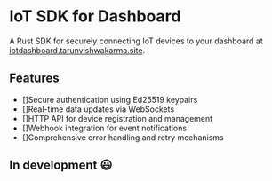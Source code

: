 # IoT SDK for Dashboard

A Rust SDK for securely connecting IoT devices to your dashboard at [iotdashboard.tarunvishwakarma.site](https://iotdashboard.tarunvishwakarma.site).

## Features

- []Secure authentication using Ed25519 keypairs
- []Real-time data updates via WebSockets
- []HTTP API for device registration and management
- []Webhook integration for event notifications
- []Comprehensive error handling and retry mechanisms


## In development 😃
